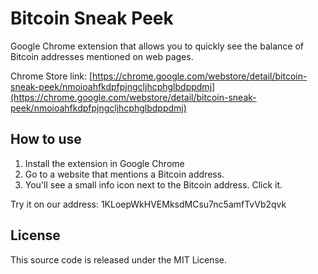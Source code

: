 Bitcoin Sneak Peek
==================

Google Chrome extension that allows you to quickly see the balance of Bitcoin addresses mentioned on web pages.

Chrome Store link: [https://chrome.google.com/webstore/detail/bitcoin-sneak-peek/nmoioahfkdpfpjngcljhcphglbdppdmj](https://chrome.google.com/webstore/detail/bitcoin-sneak-peek/nmoioahfkdpfpjngcljhcphglbdppdmj)

How to use
----------

1. Install the extension in Google Chrome
2. Go to a website that mentions a Bitcoin address.
3. You'll see a small info icon next to the Bitcoin address. Click it.

Try it on our address: 1KLoepWkHVEMksdMCsu7nc5amfTvVb2qvk

License
-------

This source code is released under the MIT License.

